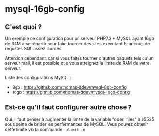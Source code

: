 # mysql-16gb-config

## C'est quoi ?
Un exemple de configuration pour un serveur PHP7.3 + MySQL ayant 16gb de RAM à se répartir pour faire tourner des sites exécutant beaucoup de requêtes SQL assez lourdes. 

Attention cependant, car si vous faites tourner d'autres paquets tels qu'un serveur mail, il est possible que vous atteignez la limite de RAM de votre serveur.

Liste des configurations MySQL : 
- 8gb : https://github.com/thomas-ddev/mysql-8gb-config
- 16gb : https://github.com/thomas-ddev/mysql-16gb-config

## Est-ce qu'il faut configurer autre chose ?
Oui, il faut penser à augmenter la limite de la variable "open_files" à 65535 sous peine de brider les performances de MySQL. Vous pouvez obtenir cette limite via la commande : `ulimit -n`
